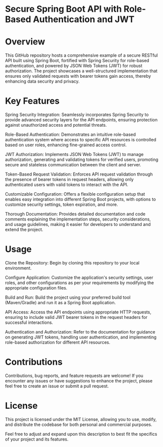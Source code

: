 # Secure Spring Boot API with Role-Based Authentication and JWT
# Overview
This GitHub repository hosts a comprehensive example of a secure RESTful API built using Spring Boot, fortified with Spring Security for role-based authentication, and powered by JSON Web Tokens (JWT) for robust authorization. The project showcases a well-structured implementation that ensures only validated requests with bearer tokens gain access, thereby enhancing data security and privacy.

# Key Features
Spring Security Integration: Seamlessly incorporates Spring Security to provide advanced security layers for the API endpoints, ensuring protection against unauthorized access and potential threats.

Role-Based Authentication: Demonstrates an intuitive role-based authentication system where access to specific API resources is controlled based on user roles, enhancing fine-grained access control.

JWT Authorization: Implements JSON Web Tokens (JWT) to manage authorization, generating and validating tokens for verified users, promoting secure and stateless communication between the client and server.

Token-Based Request Validation: Enforces API request validation through the presence of bearer tokens in request headers, allowing only authenticated users with valid tokens to interact with the API.

Customizable Configuration: Offers a flexible configuration setup that enables easy integration into different Spring Boot projects, with options to customize security settings, token expiration, and more.

Thorough Documentation: Provides detailed documentation and code comments explaining the implementation steps, security considerations, and usage guidelines, making it easier for developers to understand and extend the project.

# Usage
Clone the Repository: Begin by cloning this repository to your local environment.

Configure Application: Customize the application's security settings, user roles, and other configurations as per your requirements by modifying the appropriate configuration files.

Build and Run: Build the project using your preferred build tool (Maven/Gradle) and run it as a Spring Boot application.

API Access: Access the API endpoints using appropriate HTTP requests, ensuring to include valid JWT bearer tokens in the request headers for successful interactions.

Authentication and Authorization: Refer to the documentation for guidance on generating JWT tokens, handling user authentication, and implementing role-based authorization for different API resources.

# Contributions
Contributions, bug reports, and feature requests are welcome! If you encounter any issues or have suggestions to enhance the project, please feel free to create an issue or submit a pull request.

# License
This project is licensed under the MIT License, allowing you to use, modify, and distribute the codebase for both personal and commercial purposes.

Feel free to adjust and expand upon this description to best fit the specifics of your project and its features.





